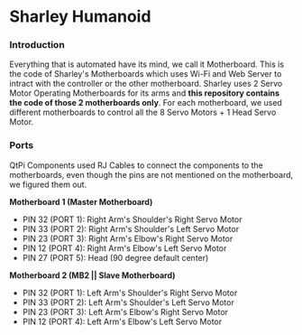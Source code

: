 # Sharley Humanoid
### Introduction
Everything that is automated have its mind, we call it Motherboard. This is the code of Sharley's Motherboards which uses Wi-Fi and Web Server to intract with the controller or the other motherboard.
Sharley uses 2 Servo Motor Operating Motherboards for its arms and **this repository contains the code of those 2 motherboards only**.
For each motherboard, we used different motherboards to control all the 8 Servo Motors + 1 Head Servo Motor.

### Ports
QtPi Components used RJ Cables to connect the components to the motherboards, even though the pins are not mentioned on the motherboard, we figured them out.

**Motherboard 1 (Master Motherboard)**
 - PIN 32 (PORT 1): Right Arm's Shoulder's Right Servo Motor
 - PIN 33 (PORT 2): Right Arm's Shoulder's Left Servo Motor
 - PIN 23 (PORT 3): Right Arm's Elbow's Right Servo Motor
 - PIN 12 (PORT 4): Right Arm's Elbow's Left Servo Motor
 - PIN 27 (PORT 5): Head (90 degree default center)

**Motherboard 2 (MB2 || Slave Motherboard)**
 - PIN 32 (PORT 1): Left Arm's Shoulder's Right Servo Motor
 - PIN 33 (PORT 2): Left Arm's Shoulder's Left Servo Motor
 - PIN 23 (PORT 3): Left Arm's Elbow's Right Servo Motor
 - PIN 12 (PORT 4): Left Arm's Elbow's Left Servo Motor
